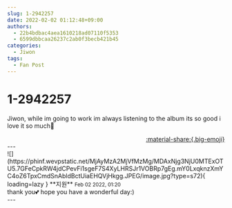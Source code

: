 ```yaml
---
slug: 1-2942257
date: 2022-02-02 01:12:48+09:00
authors:
  - 22b4bdbac4aea1610218ad07110f5353
  - 6599dbbcaa26237c2ab0f3becb421b45
categories:
  - Jiwon
tags:
  - Fan Post
---
```


# 1-2942257

<div class="post-container" markdown="1">
<div class="content-container md-sidebar__scrollwrap" markdown="1">

Jiwon, while im going to work im always listening to the album its so good i love it so much💙

</div>
</div>

<div style="text-align: right;" markdown="1">
<a href="https://weverse.io/fromis9/fanpost/1-2942257" style="text-align: right;">:material-share:{.big-emoji}</a>
</div>
---

<div class="comments-container md-sidebar__scrollwrap" markdown="1">
<div class="comment" markdown="1">
<div class='id-container' markdown="1">
![](https://phinf.wevpstatic.net/MjAyMzA2MjVfMzMg/MDAxNjg3NjU0MTExOTU5.7GFeCpkRW4jdCPevFi1sgeF7S4XyLHRSJr1VOBRp7gEg.mY0LxqknzXmYC4oZ6TpxCmdSnAbldBctUiaEHQVjHkgg.JPEG/image.jpg?type=s72){ loading=lazy }
**<span class="artist">지원</span>** <small>Feb 02 2022, 01:20</small><br>
</div>
<div class='comment-body' markdown="1">
thank you💕 hope you have a wonderful day:)
</div>
</div>
</div>
---

